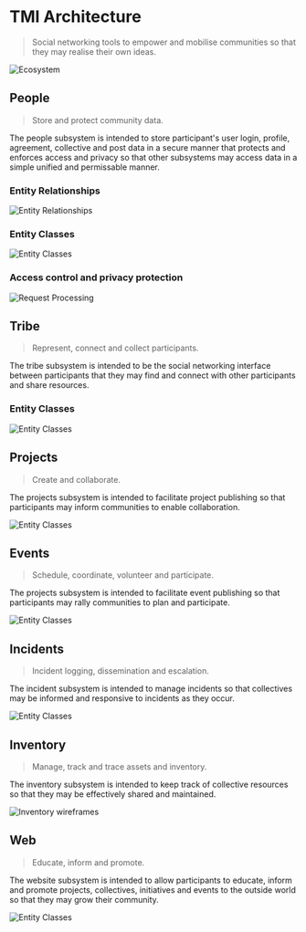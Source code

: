 # TMI Architecture

> Social networking tools to empower and mobilise communities
so that they may realise their own ideas.

![Ecosystem](./svg/Ecosystem.svg)


## People

> Store and protect community data.

The people subsystem is intended to store participant's user login, profile,
agreement, collective and post data in a secure manner that protects and
enforces access and privacy so that other subsystems may access data in a
simple unified and permissable manner.


### Entity Relationships
![Entity Relationships](./svg/People-Entity-Relationships.svg)

### Entity Classes
![Entity Classes](./svg/People-Entity-Classes.svg)

### Access control and privacy protection
![Request Processing](./svg/Request-Processing.svg)


## Tribe

> Represent, connect and collect participants.

The tribe subsystem is intended to be the social networking interface between
participants that they may find and connect with other participants and share
resources.

### Entity Classes
![Entity Classes](./svg/Tribe-Entity-Classes.svg)


## Projects

> Create and collaborate.

The projects subsystem is intended to facilitate project publishing so that
participants may inform communities to enable collaboration.

![Entity Classes](./svg/Projects-Entity-Classes.svg)


## Events

> Schedule, coordinate, volunteer and participate.

The projects subsystem is intended to facilitate event publishing so that
participants may rally communities to plan and participate.

![Entity Classes](./svg/Events-Entity-Classes.svg)


## Incidents

> Incident logging, dissemination and escalation.

The incident subsystem is intended to manage incidents so that collectives may
be informed and responsive to incidents as they occur.

![Entity Classes](./svg/Incidents-Entity-Classes.svg)


## Inventory

> Manage, track and trace assets and inventory.

The inventory subsystem is intended to keep track of collective resources so
that they may be effectively shared and maintained.

![Inventory wireframes](./svg/Inventory-Entity-Classes.svg)


## Web

> Educate, inform and promote.

The website subsystem is intended to allow participants to educate, inform and
promote projects, collectives, initiatives and events to the outside world so
that they may grow their community.

![Entity Classes](./svg/Web-Entity-Classes.svg)